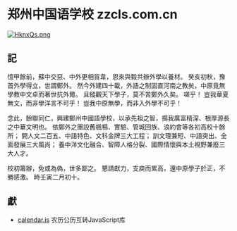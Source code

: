 # 郑州中国语学校 zzcls.com.cn
[![HknxQs.png](https://s4.ax1x.com/2022/02/01/HknxQs.png)](https://imgtu.com/i/HknxQs)

## 記

憶甲餘前，蘇中交惡、中外更相貿韋，恩來與毅共辦外學以養材。 癸亥初秋，豫首外學得立，世謂鄭外。 然今外建四十載，外語之制固直河南之教矣，中原竟無學教中文卓而著世抗外爾。 且縱觀天下學子，莫不苦鄭外久矣。 嗟乎！ 豈我華夏無文，而非學洋言不可乎！ 豈我中原無學，而非入外學不可乎！

念此，餘聯同仁，興建鄭州中國語學校，以承先祖之智，揚我廣富精深、根厚源長之中華文明也。 依鄭外之團設舊楓楊、實驗、管城回族、浪約會等各初高校十餘所； 開人文二百五、中語特色、文科金牌三大工程； 訓文理兼短、中語突出、全面發展三大風尚； 養中洋文化融合、智障人格分裂、國際情懷與本土視野兼廢三大人才。

校初籌辦，免或為偽，世多鄙之。 懇請獻力，支庾而累高，還中原學子於正，不勝感激。 時壬寅二月初十。

## 獻

* [calendar.js](https://github.com/jjonline/calendar.js) 农历公历互转JavaScript库